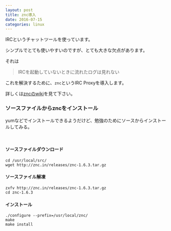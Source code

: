 ```yaml
---
layout: post
title: znc導入
date: 2016-07-15
categories: linux
---
```


IRCというチャットツールを使っています。


シンプルでとても使いやすいのですが、とても大きな欠点があります。

それは

> IRCを起動していないときに流れたログは見れない

これを解決するために、`znc`というIRC Proxyを導入します。


詳しくは[zncのwiki](http://wiki.znc.in/ZNC/ja)を見て下さい。



### ソースファイルからzncをインストール


yumなどでインストールできるようだけど、勉強のためにソースからインストールしてみる。

<br>

#### ソースファイルダウンロード

```
cd /usr/local/src/
wget http://znc.in/releases/znc-1.6.3.tar.gz
```


#### ソースファイル解凍

```
zxfv http://znc.in/releases/znc-1.6.3.tar.gz
cd znc-1.6.3
```


#### インストール

```
./configure --prefix=/usr/local/znc/
make
make install
```

